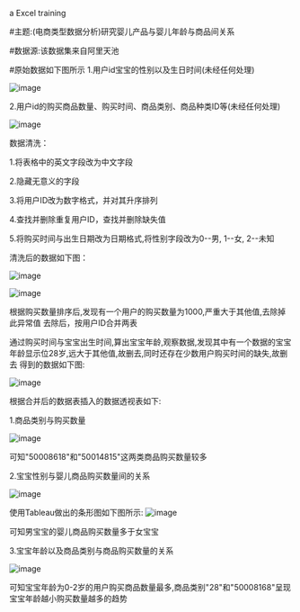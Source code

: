 
a Excel training

#主题:(电商类型数据分析)研究婴儿产品与婴儿年龄与商品间关系


#数据源:该数据集来自阿里天池


#原始数据如下图所示
1.用户id宝宝的性别以及生日时间(未经任何处理)


![image](https://github.com/Lzt438/Excel/blob/main/%E5%B1%8F%E5%B9%95%E6%88%AA%E5%9B%BE%202023-03-04%20112713.png)


2.用户id的购买商品数量、购买时间、商品类别、商品种类ID等(未经任何处理)


![image](https://github.com/Lzt438/Excel/blob/main/%E5%B1%8F%E5%B9%95%E6%88%AA%E5%9B%BE%202023-03-04%20112752.png)


数据清洗：

1.将表格中的英文字段改为中文字段

2.隐藏无意义的字段

3.将用户ID改为数字格式，并对其升序排列

4.查找并删除重复用户ID，查找并删除缺失值

5.将购买时间与出生日期改为日期格式,将性别字段改为0--男, 1--女, 2--未知

清洗后的数据如下图：



![image](https://github.com/Lzt438/Excel/blob/main/%E5%B1%8F%E5%B9%95%E6%88%AA%E5%9B%BE%202023-03-04%20115408.png)


![image](https://github.com/Lzt438/Excel/blob/main/%E5%B1%8F%E5%B9%95%E6%88%AA%E5%9B%BE%202023-03-04%20115409.png)

根据购买数量排序后,发现有一个用户的购买数量为1000,严重大于其他值,去除掉此异常值
去除后，按用户ID合并两表

通过购买时间与宝宝出生时间,算出宝宝年龄,观察数据,发现其中有一个数据的宝宝年龄显示位28岁,远大于其他值,故删去,同时还存在少数用户购买时间的缺失,故删去
得到的数据如下图:


![image](https://github.com/Lzt438/Excel/blob/main/%E5%B1%8F%E5%B9%95%E6%88%AA%E5%9B%BE%202023-03-04%20152109.png)


根据合并后的数据表插入的数据透视表如下:

1.商品类别与购买数量

![image](https://github.com/Lzt438/Excel/blob/main/%E5%B1%8F%E5%B9%95%E6%88%AA%E5%9B%BE%202023-03-04%20181511.png)

可知"50008618"和"50014815"这两类商品购买数量较多

2.宝宝性别与婴儿商品购买数量间的关系

![image](https://github.com/Lzt438/Excel/blob/main/%E5%B1%8F%E5%B9%95%E6%88%AA%E5%9B%BE%202023-03-04%20182349.png)

使用Tableau做出的条形图如下图所示:
![image](https://github.com/Lzt438/Excel/blob/main/%E5%B1%8F%E5%B9%95%E6%88%AA%E5%9B%BE%202023-03-11%20163038.png)

可知男宝宝的婴儿商品购买数量多于女宝宝


3.宝宝年龄以及商品类别与商品购买数量的关系

![image](https://github.com/Lzt438/Excel/blob/main/%E5%B1%8F%E5%B9%95%E6%88%AA%E5%9B%BE%202023-03-03%20172245.png)

可知宝宝年龄为0-2岁的用户购买商品数量最多,商品类别"28"和"50008168"呈现宝宝年龄越小购买数量越多的趋势
